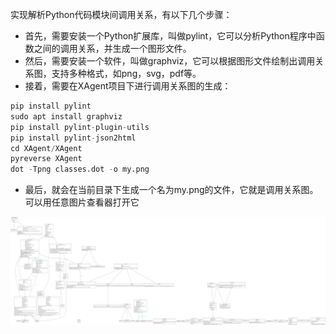 实现解析Python代码模块间调用关系，有以下几个步骤：

- 首先，需要安装一个Python扩展库，叫做pylint，它可以分析Python程序中函数之间的调用关系，并生成一个图形文件。
- 然后，需要安装一个软件，叫做graphviz，它可以根据图形文件绘制出调用关系图，支持多种格式，如png，svg，pdf等。
- 接着，需要在XAgent项目下进行调用关系图的生成：


```python
pip install pylint
sudo apt install graphviz
pip install pylint-plugin-utils
pip install pylint-json2html
cd XAgent/XAgent
pyreverse XAgent
dot -Tpng classes.dot -o my.png    
```

- 最后，就会在当前目录下生成一个名为my.png的文件，它就是调用关系图。可以用任意图片查看器打开它
  
![调用关系效果图](./packages.png)

  
